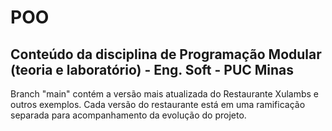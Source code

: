 # POO

## Conteúdo da disciplina de Programação Modular (teoria e laboratório) - Eng. Soft - PUC Minas

Branch "main" contém a versão mais atualizada do Restaurante Xulambs e outros exemplos. Cada versão do restaurante está em uma ramificação separada para acompanhamento da evolução do projeto.
